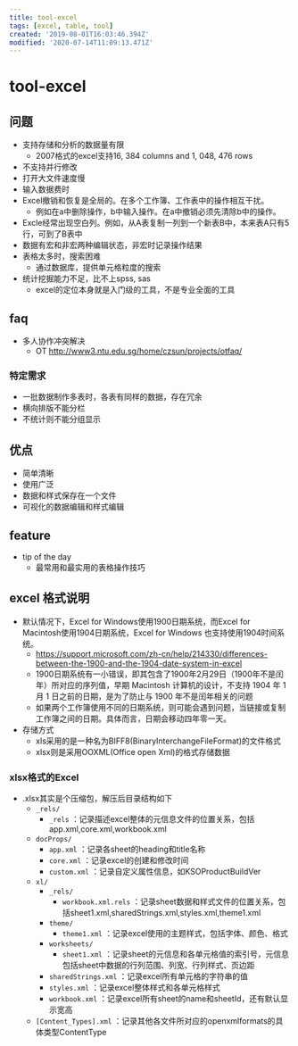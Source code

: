 ```yaml
---
title: tool-excel
tags: [excel, table, tool]
created: '2019-08-01T16:03:46.394Z'
modified: '2020-07-14T11:09:13.471Z'
---
```


# tool-excel

## 问题

- 支持存储和分析的数据量有限  
  - 2007格式的excel支持16, 384 columns and 1, 048, 476 rows
- 不支持并行修改
- 打开大文件速度慢
- 输入数据费时
- Excel撤销和恢复是全局的。在多个工作簿、工作表中的操作相互干扰。
  - 例如在a中删除操作，b中输入操作。在a中撤销必须先清除b中的操作。
- Excle经常出现空白列。例如，从A表复制一列到一个新表B中，本来表A只有5行，可到了B表中
- 数据有宏和非宏两种编辑状态，非宏时记录操作结果
- 表格太多时，搜索困难
  - 通过数据库，提供单元格粒度的搜索
- 统计挖掘能力不足，比不上spss, sas
  - excel的定位本身就是入门级的工具，不是专业全面的工具

## faq

- 多人协作冲突解决
  - OT  http://www3.ntu.edu.sg/home/czsun/projects/otfaq/

### 特定需求

- 一批数据制作多表时，各表有同样的数据，存在冗余
- 横向排版不能分栏
- 不统计则不能分组显示

## 优点

- 简单清晰
- 使用广泛
- 数据和样式保存在一个文件
- 可视化的数据编辑和样式编辑

## feature

- tip of the day
  - 最常用和最实用的表格操作技巧

## excel 格式说明

- 默认情况下，Excel for Windows使用1900日期系统，而Excel for Macintosh使用1904日期系统，Excel for Windows 也支持使用1904时间系统。
  - https://support.microsoft.com/zh-cn/help/214330/differences-between-the-1900-and-the-1904-date-system-in-excel
  - 1900日期系统有一小错误，即其包含了1900年2月29日（1900年不是闰年）所对应的序列值，早期 Macintosh 计算机的设计，不支持 1904 年 1 月 1 日之前的日期，是为了防止与 1900 年不是闰年相关的问题
  - 如果两个工作簿使用不同的日期系统，则可能会遇到问题，当链接或复制工作簿之间的日期。具体而言，日期会移动四年零一天。
- 存储方式  
  - xls采用的是一种名为BIFF8(BinaryInterchangeFileFormat)的文件格式
  - xlsx则是采用OOXML(Office open Xml)的格式存储数据

### xlsx格式的Excel

- .xlsx其实是个压缩包，解压后目录结构如下
  - `_rels/`
    - `_rels` ：记录描述excel整体的元信息文件的位置关系，包括app.xml,core.xml,workbook.xml
  - `docProps/`
    - `app.xml` ：记录各sheet的heading和title名称
    - `core.xml` ：记录excel的创建和修改时间
    - `custom.xml` ：记录自定义属性信息，如KSOProductBuildVer
  - `xl/`
    - `_rels/`
      - `workbook.xml.rels` ：记录sheet数据和样式文件的位置关系，包括sheet1.xml,sharedStrings.xml,styles.xml,theme1.xml   
    - `theme/`
      - `theme1.xml` ：记录excel使用的主题样式，包括字体、颜色、格式
    - `worksheets/`
      - `sheet1.xml` ：记录sheet的元信息和各单元格值的索引号，元信息包括sheet中数据的行列范围、列宽、行列样式、页边距
    - `sharedStrings.xml` ：记录excel所有单元格的字符串的值
    - `styles.xml` ：记录excel整体样式和各单元格样式
    - `workbook.xml` ：记录excel所有sheet的name和sheetId，还有默认显示宽高
  - `[Content_Types].xml` ：记录其他各文件所对应的openxmlformats的具体类型ContentType
